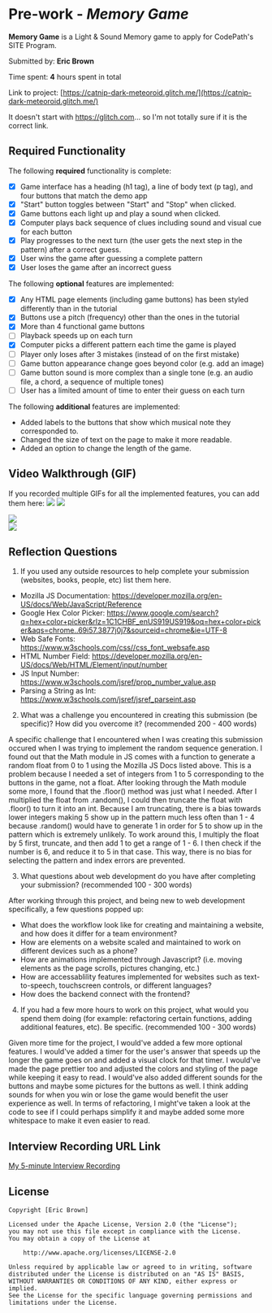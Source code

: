 # Pre-work - _Memory Game_

**Memory Game** is a Light & Sound Memory game to apply for CodePath's SITE Program.

Submitted by: **Eric Brown**

Time spent: **4** hours spent in total

Link to project: [https://catnip-dark-meteoroid.glitch.me/](https://catnip-dark-meteoroid.glitch.me/)

It doesn't start with https://glitch.com... so I'm not totally sure if it is the correct link.

## Required Functionality

The following **required** functionality is complete:

- [x] Game interface has a heading (h1 tag), a line of body text (p tag), and four buttons that match the demo app
- [x] "Start" button toggles between "Start" and "Stop" when clicked.
- [x] Game buttons each light up and play a sound when clicked.
- [x] Computer plays back sequence of clues including sound and visual cue for each button
- [x] Play progresses to the next turn (the user gets the next step in the pattern) after a correct guess.
- [x] User wins the game after guessing a complete pattern
- [x] User loses the game after an incorrect guess

The following **optional** features are implemented:

- [x] Any HTML page elements (including game buttons) has been styled differently than in the tutorial
- [x] Buttons use a pitch (frequency) other than the ones in the tutorial
- [x] More than 4 functional game buttons
- [ ] Playback speeds up on each turn
- [x] Computer picks a different pattern each time the game is played
- [ ] Player only loses after 3 mistakes (instead of on the first mistake)
- [ ] Game button appearance change goes beyond color (e.g. add an image)
- [ ] Game button sound is more complex than a single tone (e.g. an audio file, a chord, a sequence of multiple tones)
- [ ] User has a limited amount of time to enter their guess on each turn

The following **additional** features are implemented:

- Added labels to the buttons that show which musical note they corresponded to.
- Changed the size of text on the page to make it more readable.
- Added an option to change the length of the game.

## Video Walkthrough (GIF)

If you recorded multiple GIFs for all the implemented features, you can add them here:
![](https://recordit.co/llLodbiXnR)
![](http://recordit.co/NBERSjz9Yr)

<img src="https://recordit.co/llLodbiXnR.gif"><br>
<img src="http://recordit.co/NBERSjz9Yr.gif"><br>

## Reflection Questions

1. If you used any outside resources to help complete your submission (websites, books, people, etc) list them here.

- Mozilla JS Documentation: https://developer.mozilla.org/en-US/docs/Web/JavaScript/Reference
- Google Hex Color Picker: https://www.google.com/search?q=hex+color+picker&rlz=1C1CHBF_enUS919US919&oq=hex+color+picker&aqs=chrome..69i57.3877j0j7&sourceid=chrome&ie=UTF-8
- Web Safe Fonts: https://www.w3schools.com/css//css_font_websafe.asp
- HTML Number Field: https://developer.mozilla.org/en-US/docs/Web/HTML/Element/input/number
- JS Input Number: https://www.w3schools.com/jsref/prop_number_value.asp
- Parsing a String as Int: https://www.w3schools.com/jsref/jsref_parseint.asp

2. What was a challenge you encountered in creating this submission (be specific)? How did you overcome it? (recommended 200 - 400 words)

A specific challenge that I encountered when I was creating this submission occured when I was trying to implement the random
sequence generation. I found out that the Math module in JS comes with a function to generate a random float from 0 to 1 using
the Mozilla JS Docs listed above. This is a problem because I needed a set of integers from 1 to 5 corresponding to the buttons
in the game, not a float. After looking through the Math module some more, I found that the .floor() method was just what I needed.
After I multiplied the float from .random(), I could then truncate the float with .floor() to turn it into an int. Because I am truncating,
there is a bias towards lower integers making 5 show up in the pattern much less often than 1 - 4 because .random() would have to generate 1
in order for 5 to show up in the pattern which is extremely unlikely. To work around this, I multiply the float by 5 first, truncate,
and then add 1 to get a range of 1 - 6. I then check if the number is 6, and reduce it to 5 in that case. This way, there is no bias for selecting the pattern
and index errors are prevented.

3. What questions about web development do you have after completing your submission? (recommended 100 - 300 words)

After working through this project, and being new to web development specifically, a few questions popped up:

- What does the workflow look like for creating and maintaining a website, and how does it differ for a team environment?
- How are elements on a website scaled and maintained to work on different devices such as a phone?
- How are animations implemented through Javascript? (i.e. moving elements as the page scrolls, pictures changing, etc.)
- How are accessablility features implemented for websites such as text-to-speech, touchscreen controls, or different languages?
- How does the backend connect with the frontend?

4. If you had a few more hours to work on this project, what would you spend them doing (for example: refactoring certain functions, adding additional features, etc). Be specific. (recommended 100 - 300 words)

Given more time for the project, I would've added a few more optional features. I would've added a timer for the user's answer that speeds up the longer the
game goes on and added a visual clock for that timer. I would've made the page prettier too and adjusted the colors and styling of the page while
keeping it easy to read. I would've also added different sounds for the buttons and maybe some pictures for the buttons as well. I think adding sounds
for when you win or lose the game would benefit the user experience as well. In terms of refactoring, I might've taken a look at the code to see if I could perhaps simplify it
and maybe added some more whitespace to make it even easier to read.

## Interview Recording URL Link

[My 5-minute Interview Recording](https://www.loom.com/share/f28ca7d387494eab8f6c8266d451dafd)

## License

    Copyright [Eric Brown]

    Licensed under the Apache License, Version 2.0 (the "License");
    you may not use this file except in compliance with the License.
    You may obtain a copy of the License at

        http://www.apache.org/licenses/LICENSE-2.0

    Unless required by applicable law or agreed to in writing, software
    distributed under the License is distributed on an "AS IS" BASIS,
    WITHOUT WARRANTIES OR CONDITIONS OF ANY KIND, either express or implied.
    See the License for the specific language governing permissions and
    limitations under the License.
